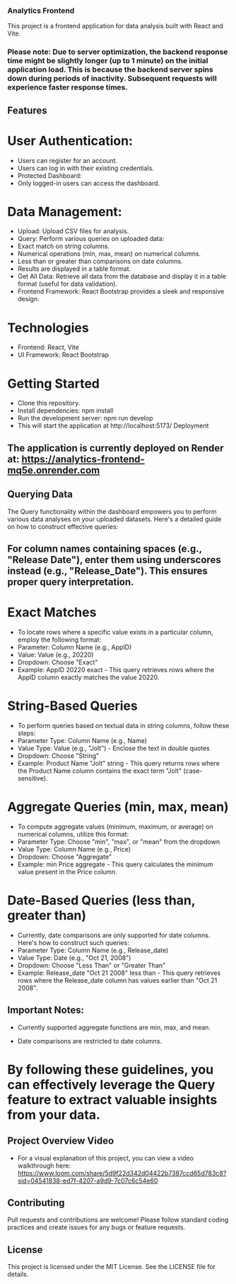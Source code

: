 ### Analytics Frontend

This project is a frontend application for data analysis built with React and Vite.

### Please note: Due to server optimization, the backend response time might be slightly longer (up to 1 minute) on the initial application load. This is because the backend server spins down during periods of inactivity. Subsequent requests will experience faster response times.

## Features

# User Authentication:

- Users can register for an account.
- Users can log in with their existing credentials.
- Protected Dashboard:
- Only logged-in users can access the dashboard.

# Data Management:

- Upload: Upload CSV files for analysis.
- Query: Perform various queries on uploaded data:
- Exact match on string columns.
- Numerical operations (min, max, mean) on numerical columns.
- Less than or greater than comparisons on date columns.
- Results are displayed in a table format.
- Get All Data: Retrieve all data from the database and display it in a table format (useful for data validation).
- Frontend Framework: React Bootstrap provides a sleek and responsive design.

# Technologies

- Frontend: React, Vite
- UI Framework: React Bootstrap

# Getting Started

- Clone this repository.
- Install dependencies: npm install
- Run the development server: npm run develop
- This will start the application at http://localhost:5173/
  Deployment

## The application is currently deployed on Render at: https://analytics-frontend-mq5e.onrender.com

## Querying Data

The Query functionality within the dashboard empowers you to perform various data analyses on your uploaded datasets. Here's a detailed guide on how to construct effective queries:

## For column names containing spaces (e.g., "Release Date"), enter them using underscores instead (e.g., "Release_Date"). This ensures proper query interpretation.

# Exact Matches

- To locate rows where a specific value exists in a particular column, employ the following format:
- Parameter: Column Name (e.g., AppID)
- Value: Value (e.g., 20220)
- Dropdown: Choose "Exact"
- Example: AppID 20220 exact - This query retrieves rows where the AppID column exactly matches the value 20220.

# String-Based Queries

- To perform queries based on textual data in string columns, follow these steps:
- Parameter Type: Column Name (e.g., Name)
- Value Type: Value (e.g., "Jolt") - Enclose the text in double quotes
- Dropdown: Choose "String"
- Example: Product Name "Jolt" string - This query returns rows where the Product Name column contains the exact term "Jolt" (case-sensitive).

# Aggregate Queries (min, max, mean)

- To compute aggregate values (minimum, maximum, or average) on numerical columns, utilize this format:
- Parameter Type: Choose "min", "max", or "mean" from the dropdown
- Value Type: Column Name (e.g., Price)
- Dropdown: Choose "Aggregate"
- Example: min Price aggregate - This query calculates the minimum value present in the Price column.

# Date-Based Queries (less than, greater than)

- Currently, date comparisons are only supported for date columns. Here's how to construct such queries:
- Parameter Type: Column Name (e.g., Release_date)
- Value Type: Date (e.g., "Oct 21, 2008")
- Dropdown: Choose "Less Than" or "Greater Than"
- Example: Release_date "Oct 21 2008" less than - This query retrieves rows where the Release_date column has values earlier than "Oct 21 2008".

## Important Notes:

- Currently supported aggregate functions are min, max, and mean.

- Date comparisons are restricted to date columns.

# By following these guidelines, you can effectively leverage the Query feature to extract valuable insights from your data.

## Project Overview Video

- For a visual explanation of this project, you can view a video walkthrough here: https://www.loom.com/share/5d9f22d342d04422b7387ccd65d783c8?sid=04541838-ed7f-4207-a9d9-7c07c6c54e60

## Contributing

Pull requests and contributions are welcome! Please follow standard coding practices and create issues for any bugs or feature requests.

## License

This project is licensed under the MIT License. See the LICENSE file for details.
